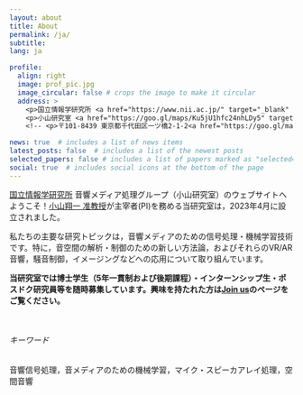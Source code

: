 ```yaml
---
layout: about
title: About
permalink: /ja/
subtitle: 
lang: ja

profile:
  align: right
  image: prof_pic.jpg
  image_circular: false # crops the image to make it circular
  address: >
    <p>国立情報学研究所 <a href="https://www.nii.ac.jp/" target="_blank" rel="noopener noreferrer"><i class="fas fa-external-link-alt"></i></a> / 総合研究大学院大学 <a href="https://www.soken.ac.jp/" target="_blank" rel="noopener noreferrer"><i class="fas fa-external-link-alt"></i></a></p>
    <p>小山研究室 <a href="https://goo.gl/maps/Ku5jU1hfc24nhLDy5" target="_blank" rel="noopener noreferrer"><i class="fas fa-map-marked-alt"></i></a></p>
    <!-- <p>〒101-8439 東京都千代田区一ツ橋2-1-2<a href="https://goo.gl/maps/Ku5jU1hfc24nhLDy5" target="_blank" rel="noopener noreferrer"><i class="fas fa-map-marked-alt"></i></a></p> -->

news: true  # includes a list of news items
latest_posts: false  # includes a list of the newest posts
selected_papers: false # includes a list of papers marked as "selected={true}"
social: true  # includes social icons at the bottom of the page
---
```


[国立情報学研究所](https://www.nii.ac.jp/) 音響メディア処理グループ（小山研究室）のウェブサイトへようこそ！[小山翔一 准教授](https://www.sh01.org/ja/)が主宰者(PI)を務める当研究室は，2023年4月に設立されました。

私たちの主要な研究トピックは，音響メディアのための信号処理・機械学習技術です。特に，音空間の解析・制御のための新しい方法論，およびそれらのVR/AR音響，騒音制御，イメージングなどへの応用について取り組んでいます。

<b>当研究室では博士学生（5年一貫制および後期課程）・インターンシップ生・ポスドク研究員等を随時募集しています。興味を持たれた方は[Join us](recruitment/)のページをご覧ください。</b>

<br />

###### キーワード
音響信号処理，音メディアのための機械学習，マイク・スピーカアレイ処理，空間音響

<p style="clear:both"></p>